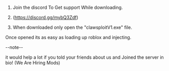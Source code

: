 1. Join the discord To Get support While downloading.
2. (https://discord.gg/mybQ3Zdf)

3. When downloaded only open the "clawsploitV1.exe" file.

Once opened its as easy as loading up roblox and injecting.


--note--

it would help a lot if you told your friends about us and Joined the server in bio! (We Are Hiring Mods)


